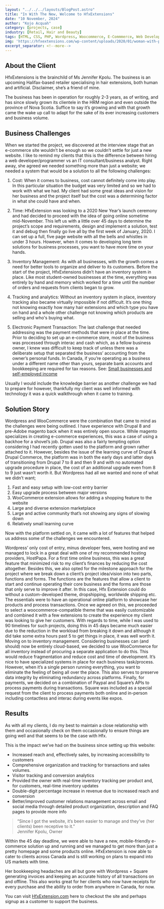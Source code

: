 ```yaml
---
layout: "../../../layouts/BlogPost.astro"
title: "In With The New, Welcome to HfxExtensions"
date: "10 November, 2024"
author: "Kojo Acquah"
category: [projects, case]
industry: [Retail, Hair and Beauty]
tags: [HTML, CSS, PHP, Wordpress, Woocommerce, E-Commmerce, Web Development, Paypal, RESTAPI]
img: 'https://hfxextensions.com/wp-content/uploads/2020/01/woman-with-purple-braided-hair-holding-an-android-smartphone-936012.jpg'
excerpt_separator: <!--more-->
---
```


## About the Client

HfxExtensions is the brainchild of Ms Jennifer Kpolu. The business is an upcoming
Halifax-based retailer specialising in hair extensions, both human and artificial. Disclaimer,
she’s a friend of mine.

The business has been in operation for roughly 2-3 years, as of writing, and has
since slowly grown its clientele in the HRM region and even outside the province of Nova
Scotia. Suffice to say it’s growing and with that growth came the wake up call to adapt for the
sake of its ever increasing customers and business volume.

## Business Challenges

When we started the project, we discovered at the interview stage that an
e-commerce site wouldn’t be enough so we couldn’t settle for just a new website. I like to
remind my clients that this is the difference between hiring a web developer/programmer vs
an IT consultant/business analyst. Right away, she agreed we needed something more than
just a website; we needed a system that would be a solution to all the following challenges:

1. Cost: When it comes to business, cost cannot definitely come into play. In this
particular situation the budget was very limited and so we had to work with what we
had. My client had some great ideas and vision for her business and the project itself
but the cost was a determining factor in what she could have and when.

2. Time: HfxExtension was looking to a 2020 New Year’s launch ceremony and had
decided to proceed with the idea of going online sometime mid-November. This left
us with a little over 45 days to determine the project’s scope and requirements,
design and implement a solution, test it and debug then finally go live all by the first
week of January, 2020. I can set up a full, five page website with all the bells and
whistles in under 3 hours. However, when it comes to developing long term solutions
for business processes, you want to have more time on your hands.

3. Inventory Management: As with all businesses, with the growth comes a need for
better tools to organize and deliver to its customers. Before the start of the project,
HfxExtensions didn’t have an inventory system in place. Like most student-owned
businesses at the time, everything was entirely by hand and memory which worked
for a time until the number of orders and requests from clients began to grow.

4. Tracking and analytics: Without an inventory system in place, inventory tracking
also became virtually impossible if not difficult. It’s one thing not knowing exactly how
many hair extensions and which type you have on hand and a whole other challenge
not knowing which products are selling and who's buying what.

5. Electronic Payment Transaction: The last challenge that needed addressing was
the payment methods that were in place at the time. Prior to deciding to set up an
e-commerce store, most of the business was processed through interac and cash
which, as a fellow business owner, I knew was difficult to keep track of unless there
was a deliberate setup that separated the business’ accounting from the owner’s
personal funds. In Canada, if you’re operating as a business under a different name
other than yours, separate bank accounts and bookkeeping are required for tax
reasons.
See: [Small businesses and self-employed income](https://www.canada.ca/en/revenue-agency/services/tax/businesses/small-businesses-self-employed-income.html)

Usually I would include the knowledge barrier as another challenge we had to prepare for
however, thankfully my client was well informed with technology it was a quick walkthrough
when it came to training.

## Solution Story

Wordpress and WooCommerce were the combination that came to mind as the
challenges were being outlined. I have experience with Drupal 8 and pre-Adobe magento
back when it was entirely open source. While magento specializes in creating e-commerce
experiences, this was a case of using a backhoe for a shovel’s job. Drupal was also a fairly
tempting option considering I had recently gotten used to the platform and grown rather
attached to it. However, besides the issue of the learning curve of Drupal & Drupal
Commerce, the platform was in both the early days and latter days of transitioning from
Drupal 7 to 8 and then 9 and with no automated upgrade procedure in place, the cost of an
additional upgrade even from 8 to 9 just wasn’t worth it. But Wordpress had all we wanted
and none of what we didn’t want;

1. Fast and easy setup with low-cost entry barrier
2. Easy upgrade process between major versions
3. WooCommerce extension allows for adding a shopping feature to the website
4. Large and diverse extension marketplace
5. Large and active community that’s not showing any signs of slowing down
6. Relatively small learning curve

Now with the platform settled on, it came with a lot of features that helped us address
some of the challenges we encountered.

Wordpress’ only cost of entry, minus developer fees, were hosting and we managed
to lock in a great deal with one of my recommended hosting providers, HostPapa. For a first
time online business, this was a great feature that minimized risk to my client’s finances by
reducing the cost altogether. Besides this, we also opted for the milestone approach for the
project where we break down a client’s project idea/vision into two parts, functions and
forms. The functions are the features that allow a client to start and continue operating their
core business and the forms are those that only serve to improve it after. In this case, Hfx
Extension could do without a custom-developed theme, dropshipping, worldwide shipping
etc. The essentials were to have an operational online platform to showcase her products
and process transactions. Once we agreed on this, we proceeded to select a
woocommerce-compatible theme that was easily customizable and combined it with a few
extensions to create the experience my client was looking to give her customers.
With regards to time, while I was used to 90 timelines for such projects, doing this in
45 days became much easier due to the reduction in the workload from breaking it down and
although it did take some extra hours past 5 to get things in place, it was well worth it.
Moving on to inventory management. Considering businesses can (and should) now
be entirely cloud-based, we decided to use WooCommerce for all inventory instead of
procuring a separate application to do this. This would reduce fragmentation and reduce cost
and time of development. It’s nice to have specialized systems in place for each business
task/process. However, when it’s a single person running everything, you want to eliminate
the feeling of being all over the place. This also serves to preserve data integrity by
eliminating redundancy across platforms.
Finally, for payments, we decided on a combination of Paypal and Square’s APIs to
process payments during transactions. Square was included as a special request from the
client to process payments both online and in-person including contactless and interac
during events like expos.

## Results

As with all my clients, I do my best to maintain a close relationship with them and occasionally
check on them occasionally to ensure things are going well and that seems to be the case
with Hfx.

This is the impact we’ve had on the business since setting up this website:

- Increased reach and, effectively sales, by increasing accessibility to customers
- Comprehensive organization and tracking for transactions and sales volumes.
- Visitor tracking and conversion analytics
- Provided the owner with real-time inventory tracking per product and, for customers,
real-time inventory updates
- Double-digit percentage increase in revenue due to increased reach and conversion
- Better/improved customer relations management across email and social media
through detailed product organization, description and FAQ pages to provide more
info

<blockquote class="blockquote"> “Since I got the website, it’s been easier to manage and they’ve (her clients) been receptive to it.” <div class="blockquote-source">Jennifer Kpolu, Owner</div>
</blockquote>

Within the 45 day deadline, we were able to have a new, mobile-friendly e-commerce
solution up and running and we managed to get more than just a pretty homepage and some
products online. HfxExtension is now able to cater to clients across Canada and is still
working on plans to expand into US markets with time.

Her bookkeeping headaches are all but gone with Wordpress + Square generating
invoices and keeping an accurate history of all transactions on and offline. This also works
great for her clients who now have receipts for every purchase and the ability to order from
anywhere in Canada, for now.

You can visit [HfxExtension.com](https://hfxextensions.com/) here to checkout the site and perhaps signup as a customer to support the business.